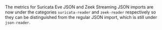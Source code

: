 The metrics for Suricata Eve JSON and Zeek Streaming JSON imports are now under
the categories `suricata-reader` and `zeek-reader` respectively so they can be
distinguished from the regular JSON import, which is still under `json-reader`.
